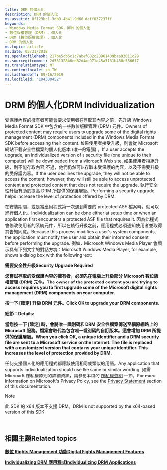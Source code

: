 ```yaml
---
title: DRM 的個人化
description: DRM 的個人化
ms.assetid: 8f129bc1-3db9-4b41-9d60-daff037237ff
keywords:
- Windows Media Format SDK，DRM 的個人化
- 數位版權管理 (DRM) 、個人化
- DRM (數位版權管理) 、個人化
- DRM 的個人化
ms.topic: article
ms.date: 05/31/2018
ms.openlocfilehash: 217be5cb5c1c7abef882c28961439baa93011c29
ms.sourcegitcommit: 2d531328b6ed82d4ad971a45a5131b430c5866f7
ms.translationtype: MT
ms.contentlocale: zh-TW
ms.lasthandoff: 09/16/2019
ms.locfileid: "104300452"
---
```

# <a name="drm-individualization"></a><span data-ttu-id="30333-107">DRM 的個人化</span><span class="sxs-lookup"><span data-stu-id="30333-107">DRM Individualization</span></span>

<span data-ttu-id="30333-108">受保護內容的擁有者可能會要求使用者在存取其內容之前，先升級 Windows Media Format SDK 中包含的一些數位版權管理 (DRM) 元件。</span><span class="sxs-lookup"><span data-stu-id="30333-108">Owners of protected content may require users to upgrade some of the digital rights management (DRM) components included in the Windows Media Format SDK before accessing their content.</span></span> <span data-ttu-id="30333-109">如果使用者接受升級，則會從 Microsoft 網站下載安全性檔案的個人化版本 (唯一的電腦) 。</span><span class="sxs-lookup"><span data-stu-id="30333-109">If a user accepts the upgrade, an individualized version of a security file (one unique to their computer) will be downloaded from a Microsoft Web site.</span></span> <span data-ttu-id="30333-110">如果使用者拒絕升級，則不能存取內容;不過，他們仍然可以存取未受保護的內容，以及不需要升級的受保護內容。</span><span class="sxs-lookup"><span data-stu-id="30333-110">If the user declines the upgrade, they will not be able to access the content; however, they will still be able to access unprotected content and protected content that does not require the upgrade.</span></span> <span data-ttu-id="30333-111">執行安全性升級有助於提高 DRM 所提供的保護層級。</span><span class="sxs-lookup"><span data-stu-id="30333-111">Performing a security upgrade helps increase the level of protection offered by DRM.</span></span>

<span data-ttu-id="30333-112">在安裝期間，或是當應用程式第一次遇到需要的 protected ASF 檔案時，就可以進行個人化。</span><span class="sxs-lookup"><span data-stu-id="30333-112">Individualization can be done either at setup time or when an application first encounters a protected ASF file that requires it.</span></span> <span data-ttu-id="30333-113">因為此程式會修改使用者的系統元件，所以在執行升級之前，應用程式必須通知使用者並取得其告知同意。</span><span class="sxs-lookup"><span data-stu-id="30333-113">Because this process modifies a user's system components, the application must notify the user and obtain their informed consent before performing the upgrade.</span></span> <span data-ttu-id="30333-114">例如，Microsoft Windows Media Player 會顯示具有下列文字的對話方塊：</span><span class="sxs-lookup"><span data-stu-id="30333-114">Microsoft Windows Media Player, for example, shows a dialog box with the following text:</span></span>

<span data-ttu-id="30333-115">**需要安全性升級**</span><span class="sxs-lookup"><span data-stu-id="30333-115">**Security Upgrade Required**</span></span>

<span data-ttu-id="30333-116">**您嘗試存取的受保護內容的擁有者，必須先在電腦上升級部分 Microsoft 數位版權管理 (DRM) 元件。**</span><span class="sxs-lookup"><span data-stu-id="30333-116">**The owner of the protected content you are trying to access requires you to first upgrade some of the Microsoft digital rights management (DRM) components on your computer.**</span></span>

<span data-ttu-id="30333-117">**按一下 [確定] 升級 DRM 元件。**</span><span class="sxs-lookup"><span data-stu-id="30333-117">**Click OK to upgrade your DRM components.**</span></span>

<span data-ttu-id="30333-118">**細節：**</span><span class="sxs-lookup"><span data-stu-id="30333-118">**Details:**</span></span>

<span data-ttu-id="30333-119">**當您按一下 [確定] 時，會將唯一識別碼和 DRM 安全性檔案傳送至網際網路上的 Microsoft 服務。檔案會取代為包含唯一識別碼的自訂版本。這會增加 DRM 所提供的保護層級。**</span><span class="sxs-lookup"><span data-stu-id="30333-119">**When you click OK, a unique identifier and a DRM security file are sent to a Microsoft service on the Internet. The file is replaced with a customized version that contains your unique identifier. This increases the level of protection provided by DRM.**</span></span>

<span data-ttu-id="30333-120">任何支援個人化的應用程式都應該使用相同或類似的用語。</span><span class="sxs-lookup"><span data-stu-id="30333-120">Any application that supports individualization should use the same or similar wording.</span></span> <span data-ttu-id="30333-121">如需 Microsoft 隱私權原則的詳細資訊，請參閱本檔的 [隱私權聲明](privacy-statement.md) 一節。</span><span class="sxs-lookup"><span data-stu-id="30333-121">For more information on Microsoft's Privacy Policy, see the [Privacy Statement](privacy-statement.md) section of this documentation.</span></span>

> [!Note]  
> <span data-ttu-id="30333-122">此 SDK 的 x64 版本不支援 DRM。</span><span class="sxs-lookup"><span data-stu-id="30333-122">DRM is not supported by the x64-based version of this SDK.</span></span>

 

## <a name="related-topics"></a><span data-ttu-id="30333-123">相關主題</span><span class="sxs-lookup"><span data-stu-id="30333-123">Related topics</span></span>

<dl> <dt>

[<span data-ttu-id="30333-124">**數位 Rights Management 功能**</span><span class="sxs-lookup"><span data-stu-id="30333-124">**Digital Rights Management Features**</span></span>](digital-rights-management-features.md)
</dt> <dt>

[<span data-ttu-id="30333-125">**Individualizing DRM 應用程式**</span><span class="sxs-lookup"><span data-stu-id="30333-125">**Individualizing DRM Applications**</span></span>](individualizing-drm-applications.md)
</dt> </dl>

 

 




